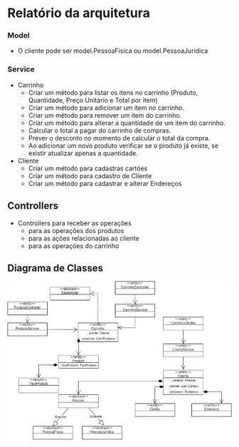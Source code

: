 # Relatório da arquitetura

### Model 
 - O cliente pode ser model.PessoaFisica ou model.PessoaJuridica

### Service
- Carrinho
  - Criar um método para listar os itens no carrinho (Produto, Quantidade, Preço Unitário e Total por item)
  - Criar um método para adicionar um item no carrinho.
  - Criar um método para remover um item do carrinho.
  - Criar um método para alterar a quantidade de um item do carrinho.
  - Calcular o total a pagar do carrinho de compras.
  - Prever o desconto no momento de calcular o total da compra.
  - Ao adicionar um novo produto verificar se o produto já existe, se existir atualizar apenas a quantidade.
- Cliente
  - Criar um método para cadastras cartões
  - Criar um método para cadastro de Cliente
  - Criar um método para cadastrar e alterar Endereços


## Controllers
- Controllers para receber as operações
  - para as operações dos produtos
  - para as ações relacionadas ao cliente
  - para as operações do carrinho




## Diagrama de Classes

![UML-pacotes](assets/DiagramadeClasses.jpeg)

